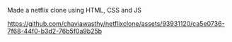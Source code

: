 Made a netflix clone using HTML, CSS and JS


https://github.com/chaviawasthy/netflixclone/assets/93931120/ca5e0736-7f68-44f0-b3d2-76b5f0a9b25b

